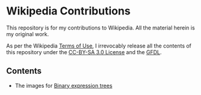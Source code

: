 Wikipedia Contributions
=======================

This repository is for my contributions to Wikipedia.  All the material herein is my original work.

As per the Wikipedia [Terms of Use](https://wikimediafoundation.org/wiki/Terms_of_Use), I irrevocably release all the contents of this repository under the [CC-BY-SA 3.0 License](https://en.wikipedia.org/wiki/Wikipedia:Text_of_Creative_Commons_Attribution-ShareAlike_3.0_Unported_License) and the [GFDL](https://en.wikipedia.org/wiki/Wikipedia:Text_of_the_GNU_Free_Documentation_License).


Contents
--------

- The images for [Binary expression trees](https://en.wikipedia.org/wiki/Binary_expression_tree)
